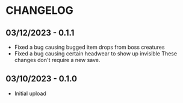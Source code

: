 # CHANGELOG

## 03/12/2023 - 0.1.1
* Fixed a bug causing bugged item drops from boss creatures
* Fixed a bug causing certain headwear to show up invisible
These changes don't require a new save.

## 03/10/2023 - 0.1.0
* Initial upload
